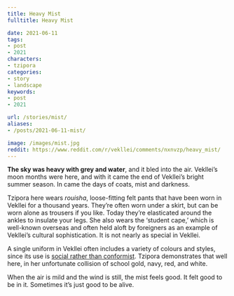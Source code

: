 ```yaml
---
title: Heavy Mist
fulltitle: Heavy Mist

date: 2021-06-11
tags:
- post
- 2021
characters:
- tzipora
categories:
- story
- landscape
keywords:
- post
- 2021

url: /stories/mist/
aliases:
- /posts/2021-06-11-mist/

image: /images/mist.jpg
reddit: https://www.reddit.com/r/vekllei/comments/nxnvzp/heavy_mist/
---
```

**The sky was heavy with grey and water**, and it bled into the air. Vekllei’s moon months were here, and with it came the end of Vekllei’s bright summer season. In came the days of coats, mist and darkness.

Tzipora here wears *rouisha*, loose-fitting felt pants that have been worn in Vekllei for a thousand years. They’re often worn under a skirt, but can be worn alone as trousers if you like. Today they’re elasticated around the ankles to insulate your legs. She also wears the ‘student cape,’ which is well-known overseas and often held aloft by foreigners as an example of Vekllei’s cultural sophistication. It is not nearly as special in Vekllei.

A single uniform in Vekllei often includes a variety of colours and styles, since its use is [social rather than conformist](https://millmint.net/posts/2020-09-08-uniforms/). Tzipora demonstrates that well here, in her unfortunate collision of school gold, navy, red, and white.

When the air is mild and the wind is still, the mist feels good. It felt good to be in it. Sometimes it’s just good to be alive.
